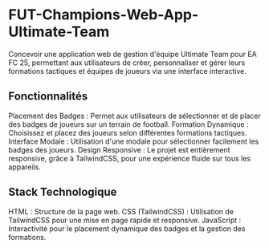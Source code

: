 # FUT-Champions-Web-App-Ultimate-Team
Concevoir une application web de gestion d'équipe Ultimate Team pour EA FC 25, permettant aux utilisateurs de créer, personnaliser et gérer leurs formations tactiques et équipes de joueurs via une interface interactive.

## Fonctionnalités
Placement des Badges : Permet aux utilisateurs de sélectionner et de placer des badges de joueurs sur un terrain de football.
Formation Dynamique : Choisissez et placez des joueurs selon différentes formations tactiques.
Interface Modale : Utilisation d'une modale pour sélectionner facilement les badges des joueurs.
Design Responsive : Le projet est entièrement responsive, grâce à TailwindCSS, pour une expérience fluide sur tous les appareils.
## Stack Technologique
HTML : Structure de la page web.
CSS (TailwindCSS) : Utilisation de TailwindCSS pour une mise en page rapide et responsive.
JavaScript : Interactivité pour le placement dynamique des badges et la gestion des formations.
